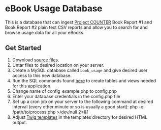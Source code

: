 # eBook Usage Database #

This is a database that can ingest [Project COUNTER][] Book Report #1 and Book Report #2 plain text CSV reports and allow you to search for and browse usage data for all your eBooks.

## Get Started ##

1. Download [source files][].
2. Untar files to desired location on your server.
3. Create a MySQL database called `book_usage` and give desired user access to this new database.
4. Run the SQL commands found [here](sql.md) to create tables and views needed for this application.
5. Change name of config_example.php to config.php
6. Enter your database credentials in the config.php file
7. Set up a cron job on your server to the following command at desired interval (every other minute or so is usually a good start):
        php -q /path/to/process.php >/dev/null 2>&1
8. Adjust [Twig templates][] in the templates directory for desired HTML output.

[Project COUNTER]: http://www.projectcounter.org/
[source files]: https://github.com/jaredhowland/Ebook-Usage-Database/archive/v1.0.tar.gz
[Twig templates]: http://twig.sensiolabs.org/